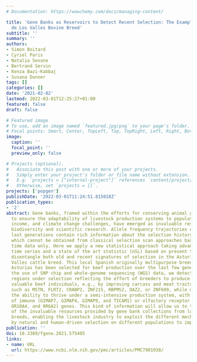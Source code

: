```yaml
---
# Documentation: https://wowchemy.com/docs/managing-content/

title: 'Gene Banks as Reservoirs to Detect Recent Selection: The Example of the Asturiana
  de Los Valles Bovine Breed'
subtitle: ''
summary: ''
authors:
- Simon Boitard
- Cyriel Paris
- Natalia Sevane
- Bertrand Servin
- Kenza Bazi-Kabbaj
- Susana Dunner
tags: []
categories: []
date: '2021-02-02'
lastmod: 2022-03-01T12:25:27+01:00
featured: false
draft: false

# Featured image
# To use, add an image named `featured.jpg/png` to your page's folder.
# Focal points: Smart, Center, TopLeft, Top, TopRight, Left, Right, BottomLeft, Bottom, BottomRight.
image:
  caption: ''
  focal_point: ''
  preview_only: false

# Projects (optional).
#   Associate this post with one or more of your projects.
#   Simply enter your project's folder or file name without extension.
#   E.g. `projects = ["internal-project"]` references `content/project/deep-learning/index.md`.
#   Otherwise, set `projects = []`.
projects: ['popgen']
publishDate: '2022-03-01T11:24:51.815018Z'
publication_types:
- '2'
abstract: Gene banks, framed within the efforts for conserving animal genetic resources
  to ensure the adaptability of livestock production systems to population growth,
  income, and climate change challenges, have emerged as invaluable resources for
  biodiversity and scientific research. Allele frequency trajectories over the few
  last generations contain rich information about the selection history of populations,
  which cannot be obtained from classical selection scan approaches based on present
  time data only. Here we apply a new statistical approach taking advantage of genomic
  time series and a state of the art statistic (nSL) based on present time data to
  disentangle both old and recent signatures of selection in the Asturiana de los
  Valles cattle breed. This local Spanish originally multipurpose breed native to
  Asturias has been selected for beef production over the last few generations. With
  the use of SNP chip and whole-genome sequencing (WGS) data, we detect candidate
  regions under selection reflecting the effort of breeders to produce economically
  valuable beef individuals, e.g., by improving carcass and meat traits with genes
  such as MSTN, FLRT2, CRABP2, ZNF215, RBPMS2, OAZ2, or ZNF609, while maintaining
  the ability to thrive under a semi-intensive production system, with the selection
  of immune (GIMAP7, GIMAP4, GIMAP8, and TICAM1) or olfactory receptor (OR2D2, OR2D3,
  OR10A4, and 0R6A2) genes. This kind of information will allow us to take advantage
  of the invaluable resources provided by gene bank collections from local less competitive
  breeds, enabling the livestock industry to exploit the different mechanisms fine-tuned
  by natural and human-driven selection on different populations to improve productivity.
publication: ''
doi: 10.3389/fgene.2021.575405
links:
- name: URL
  url: https://www.ncbi.nlm.nih.gov/pmc/articles/PMC7901938/
---
```

